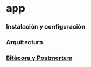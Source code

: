 # app

### Instalación y configuración

### Arquitectura

### [Bitácora y Postmortem](https://edjeordjian.github.io/bitacora/)
